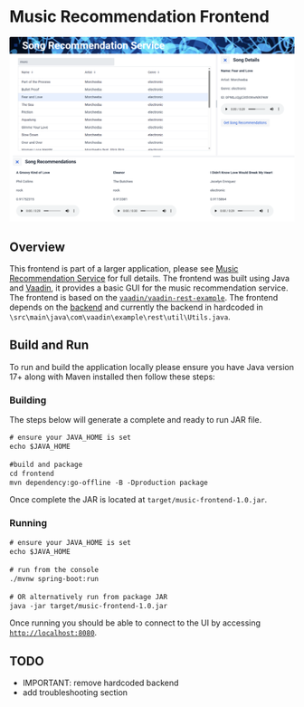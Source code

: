 # Music Recommendation Frontend

![UI screenshot](./misc/screenshot.png)

## Overview
This frontend is part of a larger application, please see [Music Recommendation Service](../README.md) for full details. The frontend was built using Java and [Vaadin](https://vaadin.com/), it provides a basic GUI for the music recommendation service. The frontend is based on the [`vaadin/vaadin-rest-example`](https://github.com/vaadin/vaadin-rest-example). The frontend depends on the [backend](../backend/README.md) and currently the backend in hardcoded in `\src\main\java\com\vaadin\example\rest\util\Utils.java`. 

## Build and Run
To run and build the application locally please ensure you have Java version 17+ along with Maven installed then follow these steps:

### Building
The steps below will generate a complete and ready to run JAR file.
```
# ensure your JAVA_HOME is set
echo $JAVA_HOME

#build and package
cd frontend
mvn dependency:go-offline -B -Dproduction package
```
Once complete the JAR is located at `target/music-frontend-1.0.jar`.

### Running
```
# ensure your JAVA_HOME is set
echo $JAVA_HOME

# run from the console
./mvnw spring-boot:run

# OR alternatively run from package JAR
java -jar target/music-frontend-1.0.jar
```
Once running you should be able to connect to the UI by accessing [`http://localhost:8080`](http://localhost:8080).

## TODO
- IMPORTANT: remove hardcoded backend
- add troubleshooting section